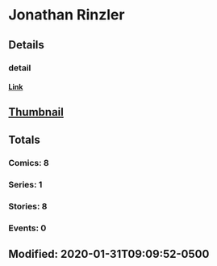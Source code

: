 # Jonathan  Rinzler 
## Details
### detail
#### [Link](http://marvel.com/comics/creators/14031/jonathan_rinzler?utm_campaign=apiRef&utm_source=225578a89fc76f3d20fbffda5d17a88d)
## [Thumbnail](http://i.annihil.us/u/prod/marvel/i/mg/b/40/image_not_available.jpg)
## Totals
### Comics: 8
### Series: 1
### Stories: 8
### Events: 0
## Modified: 2020-01-31T09:09:52-0500